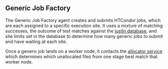 ## Generic Job Factory

The Generic Job Factory agent creates and submits HTCondor jobs, which are 
each assigned to a specific execution site. It uses a mixture of matching 
successes, the outcome of test matches against the [justIn 
database](database.md), and site limits set in the database to determine 
how many generic jobs to submit and have waiting at each site.

Once a generic job lands on a worker node, it contacts the 
[allocator service](allocator-service.md) which
determines which unallocated files from one stage best match that 
worker node.

